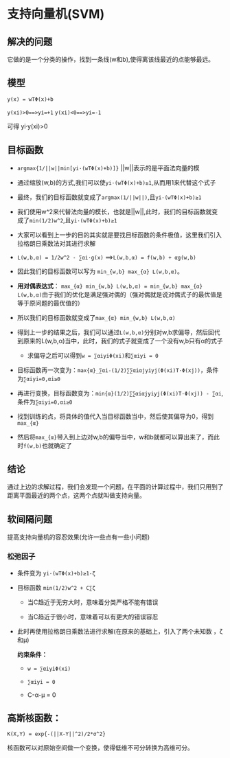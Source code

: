 # 支持向量机(SVM)

## 解决的问题

它做的是一个分类的操作，找到一条线(w和b),使得离该线最近的点能够最远。

## 模型

`y(x) = wTΦ(x)+b`

`y(xi)>0==>yi=+1`
`y(xi)<0==>yi=-1`

可得 yi·y(xi)>0

## 目标函数

* `argmax{1/||w||min[yi·(wTΦ(x)+b)]}` ||w||表示的是平面法向量的模

* 通过缩放(w,b)的方式,我们可以使`yi·(wTΦ(x)+b)≥1`,从而用1来代替这个式子

* 最终，我们的目标函数就变成了`argmax(1/||w||)`,且`yi·(wTΦ(x)+b)≥1`

* 我们使用w^2来代替法向量的模长，也就是||w||,此时，我们的目标函数就变成了`min(1/2)w^2`,且`yi·(wTΦ(x)+b)≥1`

* 大家可以看到上一步的目的其实就是要找目标函数的条件极值，这里我们引入拉格朗日乘数法对其进行求解

* `L(w,b,α) = 1/2w^2 - ∑αi·g(x)` ==>`L(w,b,α) = f(w,b) + αg(w,b)`

* 因此我们的目标函数可以写为 `min_{w,b} max_{α} L(w,b,α)`。

* **用对偶表达式**： `max_{α} min_{w,b} L(w,b,α) = min_{w,b} max_{α} L(w,b,α)`由于我们的优化是满足强对偶的（强对偶就是说对偶式子的最优值是等于原问题的最优值的）

* 所以我们的目标函数就变成了`max_{α} min_{w,b} L(w,b,α)`

* 得到上一步的结果之后，我们可以通过`L(w,b,α)`分别对w,b求偏导，然后回代到原来的L(w,b,α)当中，此时，我们的式子就变成了一个没有w,b只有α的式子

    * 求偏导之后可以得到`w = ∑αiyiΦ(xi)`和`∑αiyi = 0`

* 目标函数再一次变为：`max{α}_∑αi-(1/2)∑∑αiαjyiyj(Φ(xi)T·Φ(xj))`，条件为`∑αiyi=0,αi≥0`

* 再进行变换，目标函数变为：`min{α}(1/2)∑∑αiαjyiyj(Φ(xi)T·Φ(xj)) - ∑αi`,条件为`∑αiyi=0,αi≥0`

* 找到训练的点，将具体的值代入当目标函数当中，然后使其偏导为0，得到`max_{α}`

* 然后将`max_{α}`带入到上边对w,b的偏导当中，w和b就都可以算出来了，而此时`f(w,b)`也就确定了

## 结论

通过上边的求解过程，我们会发现一个问题，在平面的计算过程中，我们只用到了距离平面最近的两个点，这两个点就叫做支持向量。


## 软间隔问题

提高支持向量机的容忍效果(允许一些点有一些小问题)

### 松弛因子

* 条件变为 `yi·(wTΦ(x)+b)≥1-ζ`

* 目标函数 `min(1/2)w^2 + C∑ζ`

  * 当C趋近于无穷大时，意味着分类严格不能有错误

  * 当C趋近于很小时，意味着可以有更大的错误容忍

* 此时再使用拉格朗日乘数法进行求解(在原来的基础上，引入了两个未知数 ，ζ和μ)

   **约束条件：**

   * `w = ∑αiyiΦ(xi)`

   * `∑αiyi = 0`

   * C-α-μ = 0

## 高斯核函数：

`K(X,Y) = exp{-(||X-Y||^2)/2*σ^2}`

核函数可以对原始空间做一个变换，使得低维不可分转换为高维可分。
